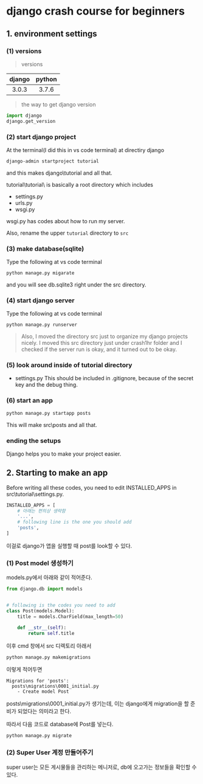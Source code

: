 # django crash course for beginners

## 1. environment settings

### (1) versions

> versions

| django | python |
| :----: | :----: |
| 3.0.3  | 3.7.6  |

> the way to get django version

```python
import django
django.get_version
```

### (2) start django project

At the terminal(I did this in vs code terminal)
at directiry django

```cmd
django-admin startproject tutorial
```

and this makes django\tutorial and all that.

tutorial\tutorial\ is basically a root directory which includes

-   settings.py
-   urls.py
-   wsgi.py

wsgi.py has codes about how to run my server.

Also, rename the upper `tutorial` directory to `src`

### (3) make database(sqlite)

Type the following at vs code terminal

```cmd
python manage.py migarate
```

and you will see db.sqlite3 right under the src directory.

### (4) start django server

Type the following at vs code terminal

```cmd
python manage.py runserver
```

> Also, I moved the directory src just to organize my django projects nicely. I moved this src directory just under crash1hr folder and I checked if the server run is okay, and it turned out to be okay.

### (5) look around inside of tutorial directory

-   settings.py
    This should be included in .gitignore, because of the secret key and the debug thing.

### (6) start an app

```cmd
python manage.py startapp posts
```

This will make src\posts and all that.

### ending the setups

Django helps you to make your project easier.

## 2. Starting to make an app

Before writing all these codes, you need to edit INSTALLED_APPS in src\tutorial\settings.py.

```python
INSTALLED_APPS = [
    # 아래는 편의상 생략함
    '...',
    # following line is the one you should add
    'posts',
]

```

이걸로 django가 앱을 실행할 때 post를 look할 수 있다.

### (1) Post model 생성하기

models.py에서 아래와 같이 적어준다.

```python
from django.db import models


# following is the codes you need to add
class Post(models.Model):
    title = models.CharField(max_length=50)

    def __str__(self):
        return self.title

```

이후 cmd 창에서 src 디렉토리 아래서

```cmd
python manage.py makemigrations
```

이렇게 적어두면

```
Migrations for 'posts':
  posts\migrations\0001_initial.py
    - Create model Post
```

posts\migrations\0001_initial.py가 생기는데, 이는 django에게 migration을 할 준비가 되었다는 의미라고 한다.

따라서 다음 코드로 database에 Post를 넣는다.

```cmd
python manage.py migrate
```

### (2) Super User 계정 만들어주기

super user는 모든 게시물들을 관리하는 메니저로, db에 오고가는 정보들을 확인할 수 있다.
